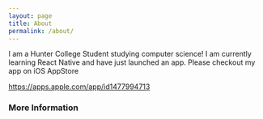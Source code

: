 ```yaml
---
layout: page
title: About
permalink: /about/
---
```


I am a Hunter College Student studying computer science!
I am currently learning React Native and have just launched an app.
Please checkout my app on iOS AppStore 

https://apps.apple.com/app/id1477994713


### More Information

